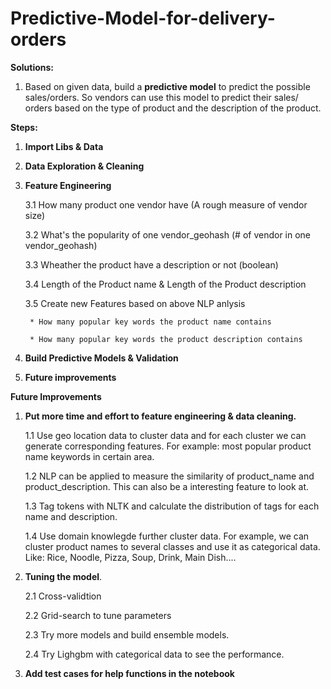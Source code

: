 # Predictive-Model-for-delivery-orders

**Solutions:**

1. Based on given data, build a **predictive model** to predict the possible sales/orders. So vendors can use this model to predict their sales/ orders based on the type of product and the description of the product.


**Steps:**
1. **Import Libs & Data**
2. **Data Exploration & Cleaning**
3. **Feature Engineering**

    3.1 How many product one vendor have (A rough measure of vendor size)
    
    3.2 What's the popularity of one vendor_geohash (# of vendor in one vendor_geohash)
    
    3.3 Wheather the product have a description or not (boolean)
    
    3.4 Length of the Product name & Length of the Product description
    
    3.5 Create new Features based on above NLP anlysis
    
        * How many popular key words the product name contains
        
        * How many popular key words the product description contains
    

4. **Build Predictive Models & Validation**
5. **Future improvements**

**Future Improvements**

1. **Put more time and effort to feature engineering & data cleaning.**


    1.1 Use geo location data to cluster data and for each cluster we can generate corresponding features. 
        For example:
        most popular product name keywords in certain area.
        
        
    1.2 NLP can be applied to measure the similarity of product_name and product_description. This can also be a 
        interesting feature to look at.
        
        
    1.3 Tag tokens with NLTK and calculate the distribution of tags for each name and description. 
    
    
    1.4 Use domain knowlegde further cluster data. For example, we can cluster product names to several 
        classes and use it as categorical data. Like: Rice, Noodle, Pizza, Soup, Drink, Main Dish....



2. **Tuning the model**.


    2.1 Cross-validtion
    
    2.2 Grid-search to tune parameters
    
    2.3 Try more models and build ensemble models.
    
    2.4 Try Lighgbm with categorical data to see the performance.

3. **Add test cases for help functions in the notebook**
